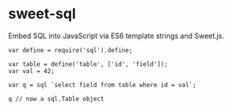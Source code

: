# sweet-sql

Embed SQL into JavaScript via ES6 template strings and Sweet.js.

    var define = require('sql').define;

    var table = define('table', ['id', 'field']);
    var val = 42;

    var q = sql `select field from table where id = val`;

    q // now a sql.Table object
